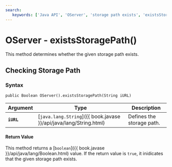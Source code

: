 ```yaml
---
search:
   keywords: ['Java API', 'OServer', 'storage path exists', 'existsStoragePath']
---
```


# OServer - existsStoragePath()

This method determines whether the given storage path exists.

## Checking Storage Path

### Syntax

```
public Boolean OServer().existsStoragePath(String iURL)
```

| Argument | Type | Description |
|---|---|---|
| **`iURL`** | [`java.lang.String`]({{ book.javase }}/api/java/lang/String.html) | Defines the storage path. |

#### Return Value

This method returns a [`boolean`]({{ book.javase }}/api/java/lang/Boolean.html) value.  If the return value is `true`, it inidicates that the given storage path exists.



